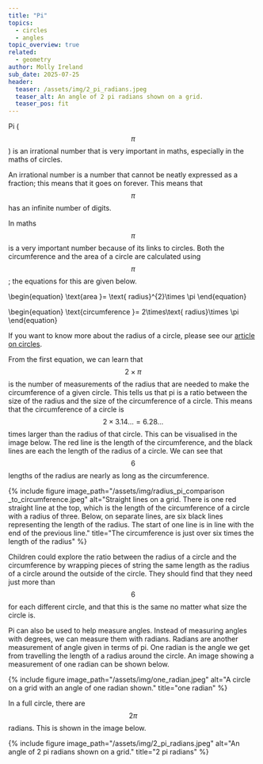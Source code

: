 ```yaml
---
title: "Pi"
topics: 
  - circles
  - angles
topic_overview: true
related: 
  - geometry
author: Molly Ireland
sub_date: 2025-07-25
header:
  teaser: /assets/img/2_pi_radians.jpeg
  teaser_alt: An angle of 2 pi radians shown on a grid.
  teaser_pos: fit
---
```

Pi ($$\pi$$) is an irrational number that is very important in maths, especially in the maths of circles. 

An irrational number is a number that cannot be neatly expressed as a fraction; this means that it goes on forever. This means that $$\pi$$ has an infinite number of digits. 	

In maths $$\pi$$ is a very important number because of its links to circles. Both the circumference and the area of a circle are calculated using $$\pi$$; the equations for this are given below. 

\begin{equation}
\text{area }= \text{ radius}^{2}\times \pi
\end{equation}

\begin{equation}
\text{circumference }= 2\times\text{ radius}\times \pi
\end{equation}

If you want to know more about the radius of a circle, please see our [article on circles]({{site.baseurl}}/articles/circles/). 

From the first equation, we can learn that $$2\times \pi$$ is the number of measurements of the radius that are needed to make the circumference of a given circle. This tells us that pi is a ratio between the size of the radius and the size of the circumference of a circle. This means that the circumference of a circle is $$2\times3.14… = 6.28…$$ times larger than the radius of that circle. This can be visualised in the image below. The red line is the length of the circumference, and the black lines are each the length of the radius of a circle. We can see that $$6$$ lengths of the radius are nearly as long as the circumference. 

{% include figure image_path="/assets/img/radius_pi_comparison _to_circumference.jpeg" alt="Straight lines on a grid. There is one red straight line at the top, which is the length of the circumference of a circle with a radius of three. Below, on separate lines, are six black lines representing the length of the radius. The start of one line is in line with the end of the previous line." title="The circumference is just over six times the length of the radius" %}

Children could explore the ratio between the radius of a circle and the circumference by wrapping pieces of string the same length as the radius of a circle around the outside of the circle. They should find that they need just more than $$6$$ for each different circle, and that this is the same no matter what size the circle is. 

Pi can also be used to help measure angles. Instead of measuring angles with degrees, we can measure them with radians. Radians are another measurement of angle given in terms of pi. One radian is the angle we get from travelling the length of a radius around the circle. An image showing a measurement of one radian can be shown below. 

{% include figure image_path="/assets/img/one_radian.jpeg" alt="A circle on a grid with an angle of one radian shown." title="one radian" %}

In a full circle, there are $$2\pi$$ radians. This is shown in the image below. 

{% include figure image_path="/assets/img/2_pi_radians.jpeg" alt="An angle of 2 pi radians shown on a grid." title="2 pi radians" %}
